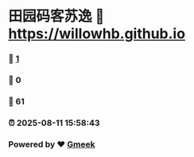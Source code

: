 # 田园码客苏逸 :link: https://willowhb.github.io 
### :page_facing_up: [1](https://willowhb.github.io/tag.html) 
### :speech_balloon: 0 
### :hibiscus: 61 
### :alarm_clock: 2025-08-11 15:58:43 
### Powered by :heart: [Gmeek](https://github.com/Meekdai/Gmeek)
